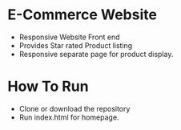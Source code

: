 # E-Commerce Website
  - Responsive Website Front end
  - Provides Star rated Product listing
  - Responsive separate page for product display.

# How To Run
  - Clone or download the repository
  - Run index.html for homepage. 
  
